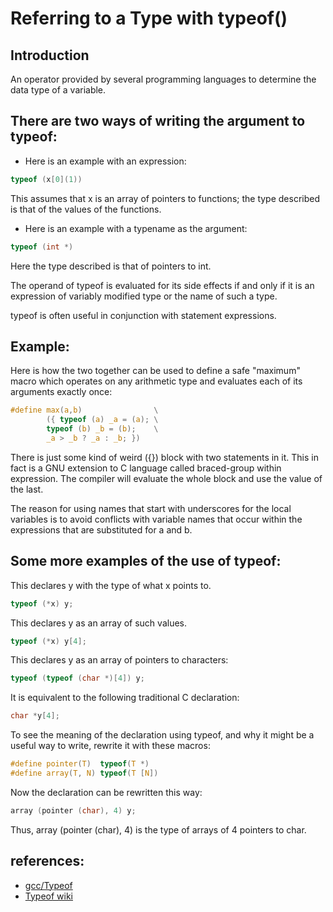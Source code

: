 # Referring to a Type with typeof()

## Introduction

An operator provided by several programming languages to determine the data type of a variable.

## There are two ways of writing the argument to typeof:

- Here is an example with an expression:

```c
typeof (x[0](1))
```

This assumes that x is an array of pointers to functions; the type described is that of the values
of the functions.

- Here is an example with a typename as the argument:

```c
typeof (int *)
```

Here the type described is that of pointers to int.



The operand of typeof is evaluated for its side effects if and only if it is an expression of variably
modified type or the name of such a type.

typeof is often useful in conjunction with statement expressions.


## Example:
Here is how the two together can be used to define a safe "maximum" macro which operates on any arithmetic type
and evaluates each of its arguments exactly once:

```c
#define max(a,b)                \
        ({ typeof (a) _a = (a); \
        typeof (b) _b = (b);    \
        _a > _b ? _a : _b; })
```

There is just some kind of weird ({}) block with two statements in it. This in fact is a GNU extension to
C language called braced-group within expression. The compiler will evaluate the whole block and use the
value of the last.

The reason for using names that start with underscores for the local variables is to avoid conflicts
with variable names that occur within the expressions that are substituted for a and b.


## Some more examples of the use of typeof:

This declares y with the type of what x points to.
```c
typeof (*x) y;
```
This declares y as an array of such values.
```c
typeof (*x) y[4];
```

This declares y as an array of pointers to characters:
```c
typeof (typeof (char *)[4]) y;
```

It is equivalent to the following traditional C declaration:
```c
char *y[4];
```


To see the meaning of the declaration using typeof, and why it might be a useful way to write,
rewrite it with these macros:

```c
#define pointer(T)  typeof(T *)
#define array(T, N) typeof(T [N])
```

Now the declaration can be rewritten this way:

```c
array (pointer (char), 4) y;
```

Thus, array (pointer (char), 4) is the type of arrays of 4 pointers to char.


## references:
- [gcc/Typeof](https://gcc.gnu.org/onlinedocs/gcc/Typeof.html)
- [Typeof wiki](https://en.wikipedia.org/wiki/Typeof)
